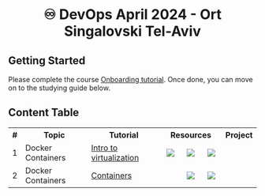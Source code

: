 
<div align="center">

# ♾️ DevOps April 2024 - Ort Singalovski Tel-Aviv

</div>

## Getting Started

Please complete the course [Onboarding tutorial](tutorials/onboarding.md). Once done, you can move on to the studying guide below. 

## Content Table

<table width="100%">
<tr><th>#</th><th>Topic</th><th>Tutorial</th><th colspan="3">&nbsp;&nbsp;&nbsp;Resources&nbsp;&nbsp;&nbsp;</th><th>Project</th></tr>

<tr>
 <td>1</td>
 <td>Docker Containers</td>
 <td><a href="tutorials/docker_intro.md">Intro to virtualization</a></td>
 <td align="center"><a href="https://alonitac.github.io/DevOpsApr24/slides/docker_intro.html"><img src="https://alonitac.github.io/DevOpsTheHardWay/img/slides.png" /></a></td>
 <td align="center"><a target="_blank" href="https://alonitac.github.io/DevOpsTheHardWay/multichoice-questions/docker_intro.html"><img src="https://alonitac.github.io/DevOpsTheHardWay/img/qm.png" /></a></td>
 <td align="center"><a href="tutorials/docker_intro.md#exercises"><img src="https://alonitac.github.io/DevOpsTheHardWay/img/pen.png" /></a></td>
 <td>&nbsp;</td>
</tr>	


<tr>
 <td>2</td>
 <td>Docker Containers</td>
 <td><a href="tutorials/docker_containers.md">Containers</a></td>
 <td align="center"> </td>
 <td align="center"><a target="_blank" href="https://alonitac.github.io/DevOpsTheHardWay/multichoice-questions/docker_containers.html"><img src="https://alonitac.github.io/DevOpsTheHardWay/img/qm.png" /></a></td>
 <td align="center"><a href="tutorials/docker_containers.md#exercises"><img src="https://alonitac.github.io/DevOpsTheHardWay/img/pen.png" /></a></td>
 <td>&nbsp;</td>
</tr>	

</table>
